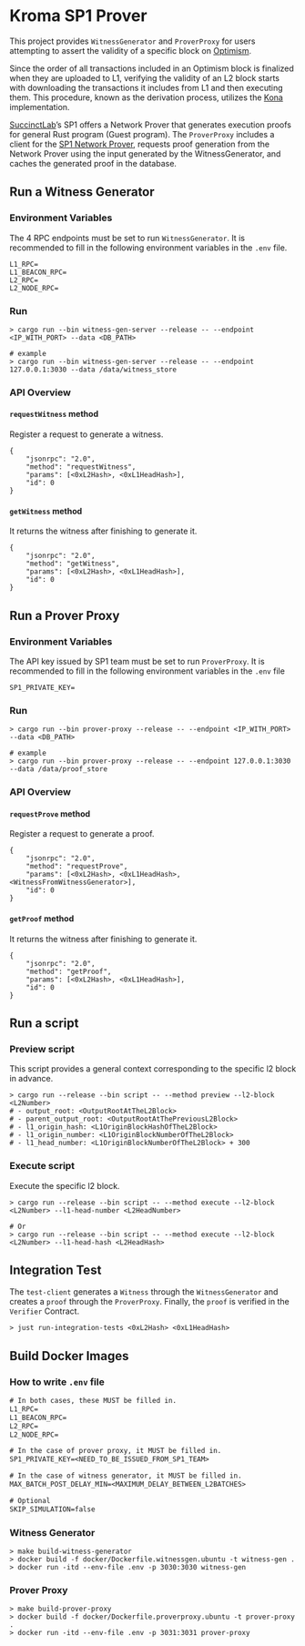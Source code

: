 # Kroma SP1 Prover

This project provides `WitnessGenerator` and `ProverProxy` for users attempting to assert the
validity of a specific block on [Optimism](https://www.optimism.io/).

Since the order of all transactions included in an Optimism block is finalized when they are
uploaded to L1, verifying the validity of an L2 block starts with downloading the transactions it
includes from L1 and then executing them. This procedure, known as the derivation process, utilizes
the [Kona](https://github.com/anton-rs/kona) implementation.

[SuccinctLab](https://www.succinct.xyz/)’s SP1 offers a Network Prover that generates execution
proofs for general Rust program (Guest program). The `ProverProxy` includes a client for the
[SP1 Network Prover](https://docs.succinct.xyz/generating-proofs/prover-network.html), requests
proof generation from the Network Prover using the input generated by the WitnessGenerator, and
caches the generated proof in the database.

## Run a Witness Generator

### Environment Variables

The 4 RPC endpoints must be set to run `WitnessGenerator`. It is recommended to fill in
the following environment variables in the `.env` file.

```shell
L1_RPC=
L1_BEACON_RPC=
L2_RPC=
L2_NODE_RPC=
```

### Run

``` shell
> cargo run --bin witness-gen-server --release -- --endpoint <IP_WITH_PORT> --data <DB_PATH>
```

``` shell
# example
> cargo run --bin witness-gen-server --release -- --endpoint 127.0.0.1:3030 --data /data/witness_store
```

### API Overview

#### `requestWitness` method

Register a request to generate a witness.

``` shell
{
    "jsonrpc": "2.0",
    "method": "requestWitness",
    "params": [<0xL2Hash>, <0xL1HeadHash>],
    "id": 0
}
```

#### `getWitness` method

It returns the witness after finishing to generate it.

``` shell
{
    "jsonrpc": "2.0",
    "method": "getWitness",
    "params": [<0xL2Hash>, <0xL1HeadHash>],
    "id": 0
}
```

## Run a Prover Proxy

### Environment Variables

The API key issued by SP1 team must be set to run `ProverProxy`. It is recommended to fill in
the following environment variables in the `.env` file

```shell
SP1_PRIVATE_KEY=
```

### Run

``` shell
> cargo run --bin prover-proxy --release -- --endpoint <IP_WITH_PORT> --data <DB_PATH>
```

``` shell
# example
> cargo run --bin prover-proxy --release -- --endpoint 127.0.0.1:3030 --data /data/proof_store
```

### API Overview

#### `requestProve` method

Register a request to generate a proof.

``` shell
{
    "jsonrpc": "2.0",
    "method": "requestProve",
    "params": [<0xL2Hash>, <0xL1HeadHash>, <WitnessFromWitnessGenerator>],
    "id": 0
}
```

#### `getProof` method

It returns the witness after finishing to generate it.

``` shell
{
    "jsonrpc": "2.0",
    "method": "getProof",
    "params": [<0xL2Hash>, <0xL1HeadHash>],
    "id": 0
}
```

## Run a script

### Preview script

This script provides a general context corresponding to the specific l2 block in advance.

```shell
> cargo run --release --bin script -- --method preview --l2-block <L2Number>
# - output_root: <OutputRootAtTheL2Block>
# - parent_output_root: <OutputRootAtThePreviousL2Block>
# - l1_origin_hash: <L1OriginBlockHashOfTheL2Block>
# - l1_origin_number: <L1OriginBlockNumberOfTheL2Block>
# - l1_head_number: <L1OriginBlockNumberOfTheL2Block> + 300
```

### Execute script

Execute the specific l2 block.

```shell
> cargo run --release --bin script -- --method execute --l2-block <L2Number> --l1-head-number <L2HeadNumber>

# Or
> cargo run --release --bin script -- --method execute --l2-block <L2Number> --l1-head-hash <L2HeadHash>
```

## Integration Test

The `test-client` generates a `Witness` through the `WitnessGenerator` and creates a `proof` through
the `ProverProxy`. Finally, the `proof` is verified in the `Verifier` Contract.

``` shell
> just run-integration-tests <0xL2Hash> <0xL1HeadHash>
```

## Build Docker Images

### How to write `.env` file

``` txt
# In both cases, these MUST be filled in.
L1_RPC=
L1_BEACON_RPC=
L2_RPC=
L2_NODE_RPC=

# In the case of prover proxy, it MUST be filled in.
SP1_PRIVATE_KEY=<NEED_TO_BE_ISSUED_FROM_SP1_TEAM>

# In the case of witness generator, it MUST be filled in.
MAX_BATCH_POST_DELAY_MIN=<MAXIMUM_DELAY_BETWEEN_L2BATCHES>

# Optional
SKIP_SIMULATION=false
```

### Witness Generator

``` shell
> make build-witness-generator
> docker build -f docker/Dockerfile.witnessgen.ubuntu -t witness-gen .
> docker run -itd --env-file .env -p 3030:3030 witness-gen
```

### Prover Proxy

``` shell
> make build-prover-proxy
> docker build -f docker/Dockerfile.proverproxy.ubuntu -t prover-proxy .
> docker run -itd --env-file .env -p 3031:3031 prover-proxy
```
